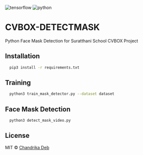 ![tensorflow](https://img.shields.io/badge/TensorFlow-FF6F00?style=for-the-badge&logo=tensorflow&logoColor=white)
![python](https://img.shields.io/badge/Python-3776AB?style=for-the-badge&logo=python&logoColor=white)

# CVBOX-DETECTMASK
Python Face Mask Detection for Suratthani School CVBOX Project
## Installation

```bash
  pip3 install -r requirements.txt
```
    
## Training

```bash
  python3 train_mask_detector.py --dataset dataset
```
## Face Mask Detection

```bash
  python3 detect_mask_video.py
```
## License
MIT © [Chandrika Deb](https://github.com/chandrikadeb7/Face-Mask-Detection/blob/master/LICENSE)
